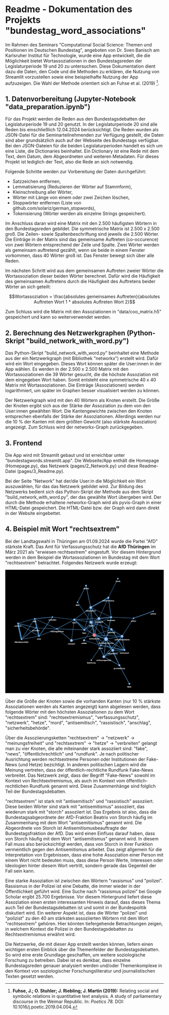 # Readme - Dokumentation des Projekts "bundestag_word_associations"
Im Rahmen des Seminars "Computational Social Science: Themen und Positionen im Deutschen Bundestag", angeboten von Dr. Sven Banisch am Karlsruher Institut für Technologie, wurde eine App entwickelt, die die Möglichkeit bietet Wortassoziationen in den Bundestagsreden der Legislaturperiode 19 und 20 zu untersuchen. Diese Dokumentation dient dazu die Daten, den Code und die Methoden zu erklären, die Nutzung von Streamlit vorzustellen sowie eine beispielhafte Nutzung der App aufzuzeigen. Die Wahl der Methode orientiert sich an Fuhse et al. (2019) [^1].

## 1. Datenvorbereitung (Jupyter-Notebook "data_preparation.ipynb")
Für das Projekt werden die Reden aus den Bundestagsdebatten der Legislaturperiode 19 und 20 genutzt. In der Legislaturperiode 20 sind alle Reden bis einschließlich 12.04.2024 berücksichtigt. Die Reden wurden als JSON-Datei für die Seminarteilnehmenden zur Verfügung gestellt, die Daten sind aber grundsätzlich auch auf der Webseite des Bundestags verfügbar. Bei den JSON-Dateien für die beiden Legislaturperioden handelt es sich um eine Liste, die Dictionaries beinhaltet. Ein Dictionary ist eine Rede mit dem Text, dem Datum, dem Abgeordneten und weiteren Metadaten. Für dieses Projekt ist lediglich der Text, also die Rede an sich notwendig.

Folgende Schritte werden zur Vorbereitung der Daten durchgeführt:
- Satzzeichen entfernen,
- Lemmatisierung (Reduzieren der Wörter auf Stammform),
- Kleinschreibung aller Wörter,
- Wörter mit Länge von einem oder zwei Zeichen löschen,
- Stoppwörter entfernen (Liste von github.com/solariz/german_stopwords),
- Tokenisierung (Wörter werden als einzelne Strings gespeichert).

Im Anschluss daran wird eine Matrix mit den 2.500 häufigsten Wörtern in den Bundestagsreden gebildet. Die symmetrische Matrix ist 2.500 x 2.500 groß. Die Zeilen- sowie Spaltenbeschriftung sind jeweils die 2.500 Wörter. Die Einträge in der Matrix sind das gemeinsame Auftreten (co-occurence) von zwei Wörtern entsprechend der Zeile und Spalte. Zwei Wörter werden als gemeinsam auftretend gezählt, wenn sie beide in einem Fenster vorkommen, dass 40 Wörter groß ist. Das Fenster bewegt sich über alle Reden.

Im nächsten Schritt wird aus dem gemeinsamen Auftreten zweier Wörter die Wortassoziation dieser beiden Wörter berechnet. Dafür wird die Häufigkeit des gemeinsamen Auftretens durch die Häufigkeit des Auftretens beider Wörter an sich geteilt:

$$Wortassoziation = \frac{absolutes gemeinsames Auftreten}{absolutes Auftreten Wort 1 * absolutes Auftreten Wort 2}$$

Zum Schluss wird die Matrix mit den Assoziationen in "data/coo_matrix.h5" gespeichert und kann so weiterverwendet werden.

## 2. Berechnung des Netzwerkgraphen (Python-Skript "build_network_with_word.py")

Das Python-Skript "build_network_with_word.py" beinhaltet eine Methode aus der ein Netzwerkgraph (mit Bibliothek "networkx") erstellt wird. Dafür wird ein Wort eingegeben. Dieses Wort können später die User:innen in der App wählen. Es werden in der 2.500 x 2.500 Matrix mit den Wortassoziationen die 39 Wörter gesucht, die die höchste Assoziation mit dem eingegeben Wort haben. Somit entsteht eine symmetrische 40 x 40 Matrix mit Wortassoziationen. Die Einträge (Assoziationen) werden logarithmiert, um später im Graphen besser visualisiert werden zu können.

Der Netzwerkgraph wird mit den 40 Wörtern als Knoten erstellt. Die Größe der Knoten ergibt sich aus der Stärke der Assoziation zu dem von den User:innen gewählten Wort. Die Kantengewichte zwischen den Knoten entsprechen ebenfalls der Stärke der Assoziationen. Allerdings werden nur die 10 % der Kanten mit dem größten Gewicht (also stärkste Assoziation) angezeigt. Zum Schluss wird der networkx-Graph zurückgegeben.

## 3. Frontend

Die App wird mit Streamlit gebaut und ist erreichbar unter "bundestagwords.streamlit.app". Die Webseite/App enthält die Homepage (Homepage.py), das Netzwerk (pages/2_Network.py) und diese Readme-Datei (pages/3_Readme.py).

Bei der Seite "Network" hat der/die User:in die Möglichkeit ein Wort auszuwählen, für das das Netzwerk gebildet wird. Zur Bildung des Netzwerks bedient sich das Python-Skript der Methode aus dem Skript "build_network_with_word.py", der das gewählte Wort übergeben wird. Der durch die Methode erhaltene networkx-Graph wird als pyvis-Graph in einer HTML-Datei gespeichert. Die HTML-Datei bzw. der Graph wird dann direkt in der Website eingebettet.

## 4. Beispiel mit Wort "rechtsextrem"

Bei der Landtagswahl in Thüringen am 01.09.2024 wurde die Partei "AfD" stärkste Kraft. Das Amt für Verfassungsschutz hat die **AfD Thüringen** im März 2021 als "erwiesen rechtsextrem" eingestuft.  Vor diesem Hintergrund werden in dem Beispiel die Wortassoziationen im Bundestag mit dem Wort "rechtsextrem" betrachtet. Folgendes Netzwerk wurde erzeugt:

![Alt-Text](dataReadme/network_rechtsextrem.PNG)

Über die Größe der Knoten sowie die vorhanden Kanten (nur 10 % stärkste Assoziationen werden als Kanten angezeigt) kann abgelesen werden, dass folgende Wörter mit den höchsten Assoziationen zu dem Wort "rechtsextrem" sind: "rechtsextremismus", "verfassungsschutz", "netzwerk", "hetze", "mord", "antisemitisch", "rassistisch", "anschlag", "sicherheitsbehörde".

Über die Assoziierungsketten "rechtsextrem" -> "netzwerk" -> "meinungsfreiheit" und "rechtsextrem" -> "hetze" -> "verbreiten" gelangt man zu vier Knoten, die alle miteinander stark assoziiert sind: "fake", "news", "öffentlichrechtlich" und "rundfunk". Je nach politischer Ausrichtung werden rechtsextreme Personen oder Institutionen der Fake-News (und Hetze) bezichtigt. In anderen politischen Lagern wird die Meinung vertreten, dass der öffentlich-rechtliche Rundfunk Fake-News verbreitet. Das Netzwerk zeigt, dass der Begriff "Fake-News" sowohl im Kontext von Rechtsextremismus, als auch im Kontext vom öffentlich-rechtlichen Rundfunk genannt wird. Diese Zusammenhänge sind folglich Teil der Bundestagsdebatten.

"rechtsextrem" ist stark mit "antisemitisch" und "rassistisch" assoziiert. Diese beiden Wörter sind stark mit "antisemitismus" assoziiert, das wiederum stark mit "storch" assoziiert ist. Das Ergebnis ist also, dass die Bundestagsabgeordnete der AfD-Fraktion Beatrix von Storch häufig im Zusammenhang mit dem Wort "antisemitismus" genannt wird. Die Abgeordnete von Storch ist Antisemitismusbeauftragte der Bundestagsfraktion der AfD. Das wird einen Einfluss darauf haben, dass von Storch häufig mit dem Wort "antisemitismus" genannt wird. In diesem Fall muss also berücksichtigt werden, dass von Storch in ihrer Funktion vermeintlich gegen den Antisemitismus arbeitet. Das zeigt allgemein für die Interpretation von Ergebnissen, dass eine hohe Assoziation einer Person mit einem Wort nicht bedeuten muss, dass diese Person Werte, Interessen oder Ideologien hinter diesem Wort vertritt, sondern gerade das Gegenteil der Fall sein kann.

Eine starke Assoziation ist zwischen den Wörtern "rassismus" und "polizei". Rassismus in der Polizei ist eine Debatte, die immer wieder in der Öffentlichkeit geführt wird. Eine Suche nach "rassismus polizei" bei Google Scholar ergibt 25.700 Ergebnisse. Vor diesem Hintergrund liefert diese Assoziation einen ersten interessanten Hinweis darauf, dass dieses Thema auch Teil der Bundestagsdebatten ist und somit in der Bundespolitik diskutiert wird. Ein weiterer Aspekt ist, dass die Wörter "polizei" und "polizist" zu den 40 am stärksten assoziierten Wörtern mit dem Wort "rechtsextrem" gehören. Hier könnten tiefergehende Betrachtungen zeigen, in welchem Kontext die Polizei in den Bundestagsdebatten zu Rechtsextremismus erwähnt wird.

Die Netzwerke, die mit dieser App erstellt werden können, liefern einen wichtigen ersten Einblick über die Themenfelder der Bundestagsdebatten. So wird eine erste Grundlage geschaffen, um weitere soziologische Forschung zu betreiben. Dabei ist es denkbar, dass einzelne Bundestagsreden genauer analysiert werden und/oder Themenkomplexe in den Kontext von soziologischer Forschungsliteratur und journalistischen Texten gesetzt werden.

[^1]: **Fuhse, J.; O. Stuhler; J. Riebling; J. Martin (2019):** Relating social and symbolic relations in quantitative text analysis. A study of parliamentary discourse in the Weimar Republic. In: *Poetics 78.* DOI: 10.1016/j.poetic.2019.04.004.
